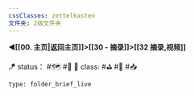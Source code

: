 ```yaml
---
cssClasses: zettelkasten
文件夹: 2级文件夹
---
```

 **◀️[[00. 主页|返回主页]]>[[30 - 摘录]]>[[32 摘录,视频]]**

🪁 status： #🗺️ #🔖
🎏 class: #⛳ #📸 #📥 

```ccard
type: folder_brief_live
```